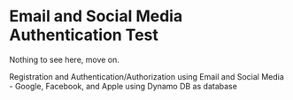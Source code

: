 
# Email and Social Media Authentication Test

Nothing to see here, move on.

Registration and Authentication/Authorization using Email and Social Media - Google, Facebook, and Apple using Dynamo DB as database  
